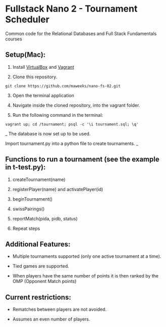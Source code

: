 Fullstack Nano 2 - Tournament Scheduler
=======================================

Common code for the Relational Databases and Full Stack Fundamentals courses

Setup(Mac):
-----------

1. Install [VirtualBox](https://www.virtualbox.org) and [Vagrant](http://vagrantup.com/)

2. Clone this repository.

``` git clone https://github.com/maweeks/nano-fs-02.git ```

3. Open the terminal application

4. Navigate inside the cloned repository, into the vagrant folder.

5. Run the following command in the terminal:

``` vagrant up; cd /tournament; psql -c '\i tournament.sql; \q' ```

_
The database is now set up to be used.

Import tournament.py into a python file to create tournaments.
_


Functions to run a tournament (see the example in t-test.py):
-------------------------------------------------------------

1. createTournament(name)

2. registerPlayer(name) and activatePlayer(id)

3. beginTournament()

4. swissPairings()

5. reportMatch(pida, pidb, status)

6. Repeat steps

Additional Features:
--------------------

* Multiple tournaments supported (only one active tournament at a time).

* Tied games are supported.

* When players have the same number of points it is then ranked by the OMP (Opponent Match points)


Current restrictions:
---------------------

* Rematches between players are not avoided.

* Assumes an even number of players.